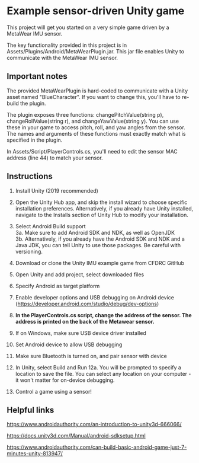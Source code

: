 # Example sensor-driven Unity game

This project will get you started on a very simple game driven by a MetaWear IMU sensor. 

The key functionality provided in this project is in Assets/Plugins/Android/MetaWearPlugin.jar. This jar file enables Unity to communicate with the MetaWear IMU sensor. 

## Important notes

The provided MetaWearPlugin is hard-coded to communicate with a Unity asset named "BlueCharacter". If you want to change this, you'll have to re-build the plugin.

The plugin exposes three functions: changePitchValue(string p), changeRollValue(string r), and changeYawValue(string y). You can use these in your game to access pitch, roll, and yaw angles from the sensor. The names and arguments of these functions must exactly match what is specified in the plugin.

In Assets/Script/PlayerControls.cs, you'll need to edit the sensor MAC address (line 44) to match your sensor.

## Instructions

1. Install Unity (2019 recommended)

2. Open the Unity Hub app, and skip the install wizard to choose specific installation preferences. Alternatively, if you already have Unity installed, navigate to the Installs section of Unity Hub to modify your installation.

3. Select Android Build support  
	 3a. Make sure to add Android SDK and NDK, as well as OpenJDK  
	 3b. Alternatively, if you already have the Android SDK and NDK and a Java JDK, you can tell Unity to use those packages. Be careful with versioning.  
   
4. Download or clone the Unity IMU example game from CFDRC GitHub

5. Open Unity and add project, select downloaded files

6. Specify Android as target platform

7. Enable developer options and USB debugging on Android device (https://developer.android.com/studio/debug/dev-options)

8. **In the PlayerControls.cs script, change the address of the sensor. The address is printed on the back of the Metawear sensor.**

9. If on Windows, make sure USB device driver installed

10. Set Android device to allow USB debugging

11. Make sure Bluetooth is turned on, and pair sensor with device

12. In Unity, select Build and Run
   12a. You will be prompted to specify a location to save the file. You can select any location on your computer - it won't matter for on-device debugging.

13. Control a game using a sensor!

## Helpful links

https://www.androidauthority.com/an-introduction-to-unity3d-666066/

https://docs.unity3d.com/Manual/android-sdksetup.html

https://www.androidauthority.com/can-build-basic-android-game-just-7-minutes-unity-813947/
